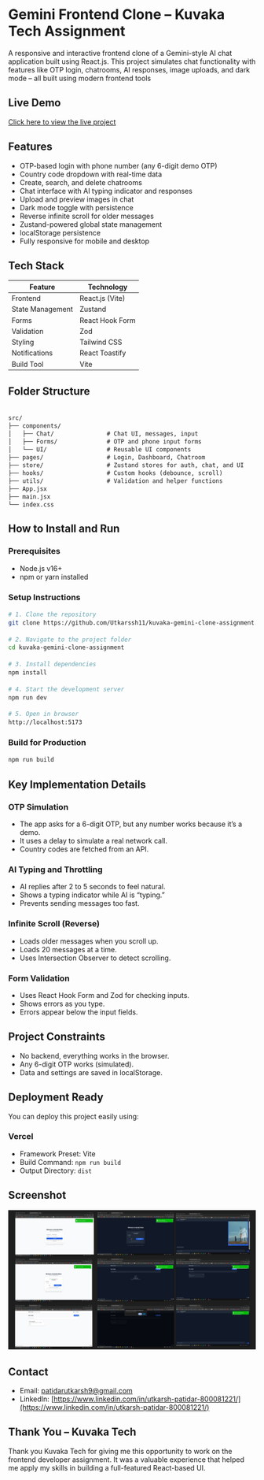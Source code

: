 
# Gemini Frontend Clone – Kuvaka Tech Assignment

A responsive and interactive frontend clone of a Gemini-style AI chat application built using React.js. This project simulates chat functionality with features like OTP login, chatrooms, AI responses, image uploads, and dark mode – all built using modern frontend tools

## Live Demo

[Click here to view the live project](https://kuvaka-gemini-clone-assignment.vercel.app/login)


## Features

- OTP-based login with phone number (any 6-digit demo OTP)
- Country code dropdown with real-time data
- Create, search, and delete chatrooms
- Chat interface with AI typing indicator and responses
- Upload and preview images in chat
- Dark mode toggle with persistence
- Reverse infinite scroll for older messages
- Zustand-powered global state management
- localStorage persistence
- Fully responsive for mobile and desktop

## Tech Stack

| Feature            | Technology            |
|-------------------|------------------------|
| Frontend          | React.js (Vite)        |
| State Management  | Zustand                |
| Forms             | React Hook Form        |
| Validation        | Zod                    |
| Styling           | Tailwind CSS           |        |
| Notifications     | React Toastify         |
| Build Tool        | Vite                   |

## Folder Structure

```

src/
├── components/
│   ├── Chat/               # Chat UI, messages, input
│   ├── Forms/              # OTP and phone input forms
│   └── UI/                 # Reusable UI components
├── pages/                  # Login, Dashboard, Chatroom
├── store/                  # Zustand stores for auth, chat, and UI
├── hooks/                  # Custom hooks (debounce, scroll)
├── utils/                  # Validation and helper functions
├── App.jsx
├── main.jsx
└── index.css

````

## How to Install and Run

### Prerequisites

- Node.js v16+
- npm or yarn installed

### Setup Instructions

```bash
# 1. Clone the repository
git clone https://github.com/Utkarssh11/kuvaka-gemini-clone-assignment.git

# 2. Navigate to the project folder
cd kuvaka-gemini-clone-assignment

# 3. Install dependencies
npm install

# 4. Start the development server
npm run dev

# 5. Open in browser
http://localhost:5173
````

### Build for Production

```bash
npm run build
```

## Key Implementation Details

### OTP Simulation

- The app asks for a 6-digit OTP, but any number works because it’s a demo.
- It uses a delay to simulate a real network call.
- Country codes are fetched from an API.

### AI Typing and Throttling

- AI replies after 2 to 5 seconds to feel natural.
- Shows a typing indicator while AI is “typing.”
- Prevents sending messages too fast.

### Infinite Scroll (Reverse)

- Loads older messages when you scroll up.
- Loads 20 messages at a time.
- Uses Intersection Observer to detect scrolling.

### Form Validation

- Uses React Hook Form and Zod for checking inputs.
- Shows errors as you type.
- Errors appear below the input fields.

## Project Constraints

- No backend, everything works in the browser.
- Any 6-digit OTP works (simulated).
- Data and settings are saved in localStorage.


## Deployment Ready

You can deploy this project easily using:

### Vercel

* Framework Preset: Vite
* Build Command: `npm run build`
* Output Directory: `dist`


## Screenshot

![App Screenshot](ss.jpg)


## Contact

* Email: [patidarutkarsh9@gmail.com](mailto:patidarutkarsh9@gmail.com)
* LinkedIn: [https://www.linkedin.com/in/utkarsh-patidar-800081221/](https://www.linkedin.com/in/utkarsh-patidar-800081221/)

## Thank You – Kuvaka Tech

Thank you Kuvaka Tech for giving me this opportunity to work on the frontend developer assignment. It was a valuable experience that helped me apply my skills in building a full-featured React-based UI.


